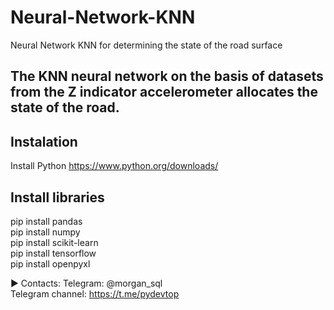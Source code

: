 # Neural-Network-KNN
Neural Network KNN for determining the state of the road surface

## The KNN neural network on the basis of datasets from the Z indicator accelerometer allocates the state of the road.


## Instalation 
Install Python https://www.python.org/downloads/

## Install libraries

pip install pandas<br>
pip install numpy<br>
pip install scikit-learn<br>
pip install tensorflow<br>
pip install openpyxl

► Contacts:
Telegram: @morgan_sql<br>
Telegram channel:  https://t.me/pydevtop
